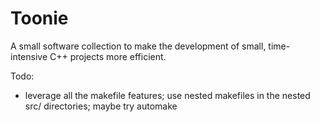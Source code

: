 # Toonie
A small software collection to make the development of small, time-intensive C++ projects more efficient.

Todo:

- leverage all the makefile features; use nested makefiles in the nested src/ directories; maybe try automake
